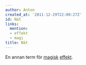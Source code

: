 ```yaml
---
author: Anton
created_at: '2011-12-29T22:00:27Z'
id: Nät
links:
  mention:
  - effekt
  - magi
title: Nät
---
```


En annan term för [magisk][] [effekt].

  [magisk]: magi
  [effekt]: effekt
